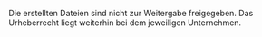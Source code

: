 Die erstellten Dateien sind nicht zur Weitergabe freigegeben. Das Urheberrecht liegt weiterhin bei dem jeweiligen Unternehmen.

